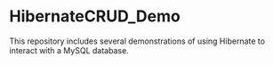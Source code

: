 # HibernateCRUD_Demo
This repository includes several demonstrations of using Hibernate to interact with a MySQL database.

